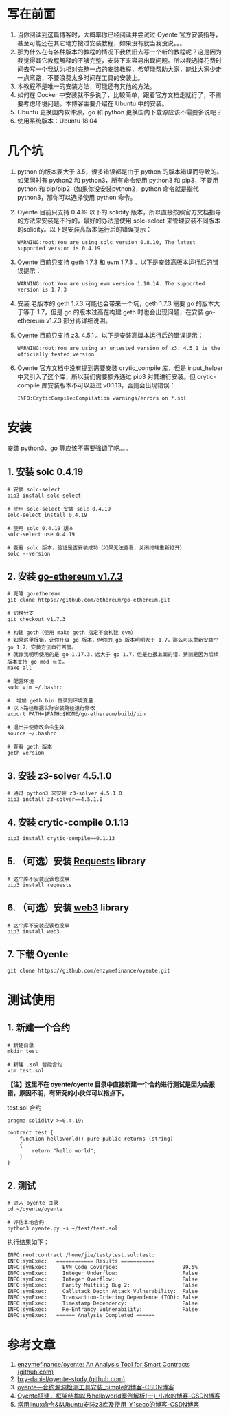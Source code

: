 # 写在前面
1. 当你阅读到这篇博客时，大概率你已经阅读并尝试过 Oyente 官方安装指导，甚至可能还在其它地方搜过安装教程，如果没有就当我没说。。。
2. 那为什么在有各种版本的教程的情况下我依旧去写一个新的教程呢？这是因为我觉得其它教程解释的不够完整，安装下来容易出现问题。所以我选择花费时间去写一个我认为相对完整一点的安装教程，希望能帮助大家，能让大家少走一点弯路，不要浪费太多时间在工具的安装上。
3. 本教程不是唯一的安装方法，可能还有其他的方法。
4. 如何在 Docker 中安装就不多说了，比较简单，跟着官方文档走就行了，不需要考虑环境问题。本博客主要介绍在 Ubuntu 中的安装。
5. Ubuntu 更换国内软件源，go 和 python 更换国内下载源应该不需要多说吧？
6. 使用系统版本：Ubuntu 18.04

# 几个坑

1. python 的版本要大于 3.5，很多错误都是由于 python 的版本错误而导致的。如果同时有 python2 和 python3，所有命令使用 python3 和 pip3，不要用python 和 pip/pip2（如果你没安装python2，python 命令就是指代 python3，那你可以选择使用 python 命令。

2. Oyente 目前只支持 0.4.19 以下的 solidity 版本，所以直接按照官方文档指导的方法来安装是不行的，最好的办法是使用 solc-select 来管理安装不同版本的solidity。以下是安装高版本运行后的错误提示：

   ```
   WARNING:root:You are using solc version 0.8.10, The latest supported version is 0.4.19
   ```

3. Oyente 目前只支持 geth 1.7.3 和 evm 1.7.3 。以下是安装高版本运行后的错误提示：

   ```
   WARNING:root:You are using evm version 1.10.14. The supported version is 1.7.3
   ```

4. 安装 老版本的 geth 1.7.3 可能也会带来一个坑，geth 1.7.3 需要 go 的版本大于等于 1.7，但是 go 的版本过高在构建 geth 时也会出现问题，在安装 go-ethereum v1.7.3 部分再详细说明。

5. Oyente 目前只支持 z3. 4.5.1 。以下是安装高版本运行后的错误提示：

   ```
   WARNING:root:You are using an untested version of z3. 4.5.1 is the officially tested version
   ```

6. Oyente 官方文档中没有提到需要安装 crytic_compile 库，但是 input_helper 中又引入了这个库，所以我们需要额外通过 pip3 对其进行安装。但 crytic-compile 库安装版本不可以超过 v0.1.13，否则会出现错误：

   ```
   INFO:CryticCompile:Compilation warnings/errors on *.sol
   ```

# 安装

安装 python3、go 等应该不需要强调了吧。。。

## 1. 安装 solc 0.4.19

```shell
# 安装 solc-select
pip3 install solc-select

# 使用 solc-select 安装 solc 0.4.19
solc-select install 0.4.19

# 使用 solc 0.4.19 版本
solc-select use 0.4.19

# 查看 solc 版本，验证是否安装成功（如果无法查看，关闭终端重新打开）
solc --version 
```

## 2. 安装 [go-ethereum v1.7.3](https://github.com/ethereum/go-ethereum)

```shell
# 克隆 go-ethereum
git clone https://github.com/ethereum/go-ethereum.git

# 切换分支
git checkout v1.7.3

# 构建 geth（使用 make geth 指定不会构建 evm）
# 如果这里报错，让你升级 go 版本，但你的 go 版本明明大于 1.7，那么可以重新安装个 go 1.7，安装方法自行百度。
# 就像我明明使用的是 go 1.17.3，远大于 go 1.7，但是也报上面的错，猜测是因为后续版本支持 go mod 有关。
make all

# 配置环境
sudo vim ~/.bashrc

#  增加 geth bin 目录到环境变量
# 以下路径根据实际安装路径进行修改
export PATH=$PATH:$HOME/go-ethereum/build/bin

# 退出并使修改命令生效
source ~/.bashrc

# 查看 geth 版本
geth version
```

## 3. 安装 z3-solver 4.5.1.0

```shell
# 通过 python3 来安装 z3-solver 4.5.1.0
pip3 install z3-solver==4.5.1.0
```

## 4. 安装 crytic-compile 0.1.13

```shell
pip3 install crytic-compile==0.1.13
```

## 5. （可选）安装 [Requests](https://github.com/kennethreitz/requests/) library

```shell
# 这个库不安装应该也没事
pip3 install requests
```

## 6. （可选）安装 [web3](https://github.com/pipermerriam/web3.py) library

```shell
# 这个库不安装应该也没事
pip3 install web3
```

## 7. 下载 Oyente

```shell
git clone https://github.com/enzymefinance/oyente.git
```



# 测试使用

## 1. 新建一个合约

```shell
# 新建目录
mkdir test

# 新建 .sol 智能合约
vim test.sol
```

**【注】这里不在 oyente/oyente 目录中直接新建一个合约进行测试是因为会报错，原因不明，有研究的小伙伴可以指点下。**



test.sol 合约

```solidity
pragma solidity >=0.4.19;

contract test {
    function helloworld() pure public returns (string)
    {
        return "hello world";
    }
}
```



## 2. 测试

```shell
# 进入 oyente 目录
cd ~/oyente/oyente

# 评估本地合约
python3 oyente.py -s ~/test/test.sol
```



执行结果如下：

```
INFO:root:contract /home/jie/test/test.sol:test:
INFO:symExec:   ============ Results ===========
INFO:symExec:     EVM Code Coverage:                     99.5%
INFO:symExec:     Integer Underflow:                     False
INFO:symExec:     Integer Overflow:                      False
INFO:symExec:     Parity Multisig Bug 2:                 False
INFO:symExec:     Callstack Depth Attack Vulnerability:  False
INFO:symExec:     Transaction-Ordering Dependence (TOD): False
INFO:symExec:     Timestamp Dependency:                  False
INFO:symExec:     Re-Entrancy Vulnerability:             False
INFO:symExec:   ====== Analysis Completed ======
```



# 参考文章

1. [enzymefinance/oyente: An Analysis Tool for Smart Contracts (github.com)](https://github.com/enzymefinance/oyente)
2. [hxy-daniel/oyente-study (github.com)](https://github.com/hxy-daniel/oyente-study)
3. [oyente—合约漏洞检测工具安装_5imple的博客-CSDN博客](https://blog.csdn.net/WSX756164967/article/details/117638669?ops_request_misc=%7B%22request%5Fid%22%3A%22163793284816780265472226%22%2C%22scm%22%3A%2220140713.130102334..%22%7D&request_id=163793284816780265472226&biz_id=0&utm_medium=distribute.pc_search_result.none-task-blog-2~all~sobaiduend~default-1-117638669.first_rank_v2_pc_rank_v29&utm_term=oyente&spm=1018.2226.3001.4187)
4. [Oyente搭建，框架结构以及helloworld案例解析(一)_小水的博客-CSDN博客](https://blog.csdn.net/narcissus2_/article/details/115832793)
5. [常用linux命令&&Ubuntu安装z3库及使用_Y1seco的博客-CSDN博客](https://blog.csdn.net/qq_45834505/article/details/117334215)

